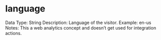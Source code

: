 # language

Data Type: String
Description: Language of the visitor.
Example: en-us
Notes: This a web analytics concept and doesn’t get used for integration actions.
